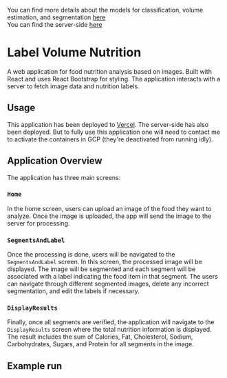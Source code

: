 You can find more details about the models for classification, volume estimation, and segmentation [here](https://github.com/SamerArkab/Final_Proj_Volume_Classification)<br>
 You can find the server-side [here](https://github.com/SamerArkab/volume_classification_server)
 
 # Label Volume Nutrition

A web application for food nutrition analysis based on images. Built with React and uses React Bootstrap for styling. The application interacts with a server to fetch image data and nutrition labels.

## Usage

This application has been deployed to [Vercel](https://volume-classification-client.vercel.app/).
The server-side has also been deployed. But to fully use this application one will need to contact me to activate the containers in GCP (they're deactivated from running idly).

## Application Overview

The application has three main screens:

### `Home`

In the home screen, users can upload an image of the food they want to analyze. Once the image is uploaded, the app will send the image to the server for processing.

### `SegmentsAndLabel`

Once the processing is done, users will be navigated to the `SegmentsAndLabel` screen. In this screen, the processed image will be displayed. The image will be segmented and each segment will be associated with a label indicating the food item in that segment. The users can navigate through different segmented images, delete any incorrect segmentation, and edit the labels if necessary.

### `DisplayResults`

Finally, once all segments are verified, the application will navigate to the `DisplayResults` screen where the total nutrition information is displayed. The result includes the sum of Calories, Fat, Cholesterol, Sodium, Carbohydrates, Sugars, and Protein for all segments in the image.

## Example run
